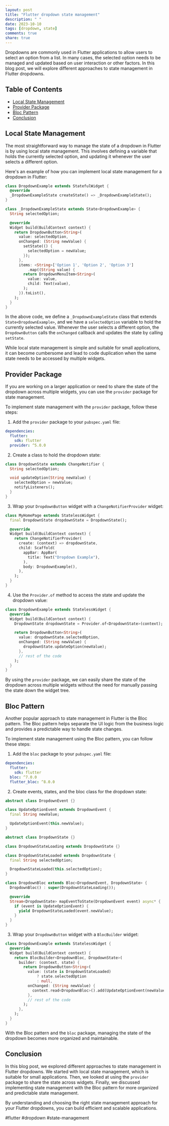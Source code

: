 ```yaml
---
layout: post
title: "Flutter dropdown state management"
description: " "
date: 2023-10-10
tags: [dropdown, state]
comments: true
share: true
---
```


Dropdowns are commonly used in Flutter applications to allow users to select an option from a list. In many cases, the selected option needs to be managed and updated based on user interaction or other factors. In this blog post, we will explore different approaches to state management in Flutter dropdowns.

## Table of Contents
- [Local State Management](#local-state-management)
- [Provider Package](#provider-package)
- [Bloc Pattern](#bloc-pattern)
- [Conclusion](#conclusion)


## Local State Management

The most straightforward way to manage the state of a dropdown in Flutter is by using local state management. This involves defining a variable that holds the currently selected option, and updating it whenever the user selects a different option.

Here's an example of how you can implement local state management for a dropdown in Flutter:

```dart
class DropdownExample extends StatefulWidget {
  @override
  _DropdownExampleState createState() => _DropdownExampleState();
}

class _DropdownExampleState extends State<DropdownExample> {
  String selectedOption;

  @override
  Widget build(BuildContext context) {
    return DropdownButton<String>(
      value: selectedOption,
      onChanged: (String newValue) {
        setState(() {
          selectedOption = newValue;
        });
      },
      items: <String>['Option 1', 'Option 2', 'Option 3']
          .map((String value) {
        return DropdownMenuItem<String>(
          value: value,
          child: Text(value),
        );
      }).toList(),
    );
  }
}
```

In the above code, we define a `_DropdownExampleState` class that extends `State<DropdownExample>`, and we have a `selectedOption` variable to hold the currently selected value. Whenever the user selects a different option, the `DropdownButton` calls the `onChanged` callback and updates the state by calling `setState`.

While local state management is simple and suitable for small applications, it can become cumbersome and lead to code duplication when the same state needs to be accessed by multiple widgets.



## Provider Package

If you are working on a larger application or need to share the state of the dropdown across multiple widgets, you can use the `provider` package for state management. 

To implement state management with the `provider` package, follow these steps:

1. Add the `provider` package to your `pubspec.yaml` file:
```yaml
dependencies:
  flutter:
    sdk: flutter
  provider: ^5.0.0
```

2. Create a class to hold the dropdown state:
```dart
class DropdownState extends ChangeNotifier {
  String selectedOption;

  void updateOption(String newValue) {
    selectedOption = newValue;
    notifyListeners();
  }
}
```

3. Wrap your `DropdownButton` widget with a `ChangeNotifierProvider` widget:
```dart
class MyHomePage extends StatelessWidget {
  final DropdownState dropdownState = DropdownState();

  @override
  Widget build(BuildContext context) {
    return ChangeNotifierProvider(
      create: (context) => dropdownState,
      child: Scaffold(
        appBar: AppBar(
          title: Text("Dropdown Example"),
        ),
        body: DropdownExample(),
      ),
    );
  }
}
```

4. Use the `Provider.of` method to access the state and update the dropdown value:
```dart
class DropdownExample extends StatelessWidget {
  @override
  Widget build(BuildContext context) {
    DropdownState dropdownState = Provider.of<DropdownState>(context);

    return DropdownButton<String>(
      value: dropdownState.selectedOption,
      onChanged: (String newValue) {
        dropdownState.updateOption(newValue);
      },
      // rest of the code
    );
  }
}
```

By using the `provider` package, we can easily share the state of the dropdown across multiple widgets without the need for manually passing the state down the widget tree.



## Bloc Pattern

Another popular approach to state management in Flutter is the Bloc pattern. The Bloc pattern helps separate the UI logic from the business logic and provides a predictable way to handle state changes.

To implement state management using the Bloc pattern, you can follow these steps:

1. Add the `bloc` package to your `pubspec.yaml` file:
```yaml
dependencies:
  flutter:
    sdk: flutter
  bloc: ^7.0.0
  flutter_bloc: ^8.0.0
```

2. Create events, states, and the bloc class for the dropdown state:
```dart
abstract class DropdownEvent {}

class UpdateOptionEvent extends DropdownEvent {
  final String newValue;

  UpdateOptionEvent(this.newValue);
}

abstract class DropdownState {}

class DropdownStateLoading extends DropdownState {}

class DropdownStateLoaded extends DropdownState {
  final String selectedOption;

  DropdownStateLoaded(this.selectedOption);
}

class DropdownBloc extends Bloc<DropdownEvent, DropdownState> {
  DropdownBloc() : super(DropdownStateLoading());

  @override
  Stream<DropdownState> mapEventToState(DropdownEvent event) async* {
    if (event is UpdateOptionEvent) {
      yield DropdownStateLoaded(event.newValue);
    }
  }
}
```

3. Wrap your `DropdownButton` widget with a `BlocBuilder` widget:
```dart
class DropdownExample extends StatelessWidget {
  @override
  Widget build(BuildContext context) {
    return BlocBuilder<DropdownBloc, DropdownState>(
      builder: (context, state) {
        return DropdownButton<String>(
          value: (state is DropdownStateLoaded)
              ? state.selectedOption
              : null,
          onChanged: (String newValue) {
            context.read<DropdownBloc>().add(UpdateOptionEvent(newValue));
          },
          // rest of the code
        );
      },
    );
  }
}
```

With the Bloc pattern and the `bloc` package, managing the state of the dropdown becomes more organized and maintainable.

## Conclusion

In this blog post, we explored different approaches to state management in Flutter dropdowns. We started with local state management, which is suitable for small applications. Then, we looked at using the `provider` package to share the state across widgets. Finally, we discussed implementing state management with the Bloc pattern for more organized and predictable state management.

By understanding and choosing the right state management approach for your Flutter dropdowns, you can build efficient and scalable applications.

#flutter #dropdown #state-management